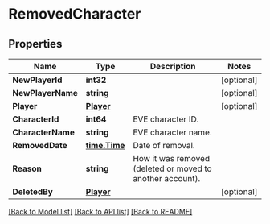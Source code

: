 # RemovedCharacter

## Properties

Name | Type | Description | Notes
------------ | ------------- | ------------- | -------------
**NewPlayerId** | **int32** |  | [optional] 
**NewPlayerName** | **string** |  | [optional] 
**Player** | [**Player**](Player.md) |  | [optional] 
**CharacterId** | **int64** | EVE character ID. | 
**CharacterName** | **string** | EVE character name. | 
**RemovedDate** | [**time.Time**](time.Time.md) | Date of removal. | 
**Reason** | **string** | How it was removed (deleted or moved to another account). | 
**DeletedBy** | [**Player**](Player.md) |  | [optional] 

[[Back to Model list]](../README.md#documentation-for-models) [[Back to API list]](../README.md#documentation-for-api-endpoints) [[Back to README]](../README.md)


